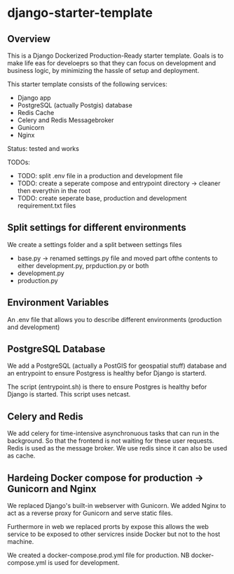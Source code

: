 # django-starter-template

## Overview

This is a Django Dockerized Production-Ready starter template. Goals is to make life eas for develoeprs so that they can focus on development and business logic, by minimizing the hassle of setup and deployment.

This starter template consists of the following services:

* Django app
* PostgreSQL (actually Postgis) database
* Redis Cache
* Celery and Redis Messagebroker
* Gunicorn
* Nginx

Status: tested and works

TODOs:

* TODO: split .env file in a production and development file
* TODO: create a seperate compose and entrypoint directory -> cleaner then everythin in the root
* TODO: create seperate base, production and development requirement.txt files

## Split settings for different environments

We create a settings folder and a split between settings files

* base.py -> renamed settings.py file and moved part ofthe contents to either development.py, prpduction.py or both
* development.py
* production.py

## Environment Variables

An .env file that allows you to describe different environments (production and development)

## PostgreSQL Database

We add a PostgreSQL (actually a PostGIS for geospatial stuff) database and an entrypoint to ensure Postgress is healthy befor Django is starterd.

The script (entrypoint.sh) is there to ensure Postgres is healthy befor Django is started. This script uses netcast.

## Celery and Redis

We add celery for time-intensive asynchronuous tasks that can run in the background. So that the frontend is not waiting for these user requests. Redis is used as the message broker. We use redis since it can also be used as cache.

## Hardeing Docker compose for production -> Gunicorn and Nginx

We replaced Django's built-in webserver with Gunicorn. We added Nginx to act as a reverse proxy for Gunicorn and serve static files.

Furthermore in web we replaced prorts by expose this allows the web service to be exposed to other servicres inside Docker but not to the host machine.

We created a docker-compose.prod.yml file for production.
NB docker-compose.yml is used for development.
